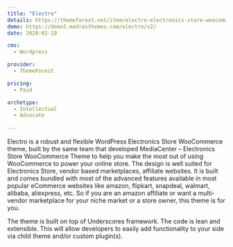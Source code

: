 ```yaml
---
title: "Electro"
details: https://themeforest.net/item/electro-electronics-store-woocommerce-theme/15720624
demo: https://demo3.madrasthemes.com/electro/v2/
date: 2020-02-10

cms: 
  - Wordpress

provider: 
  - ThemeForest

pricing:
  - Paid

archetype:
  - Intellectual
  - Advocate
  
---
```


Electro is a robust and flexible WordPress Electronics Store WooCommerce theme, built by the same team that developed MediaCenter – Electronics Store WooCommerce Theme to help you make the most out of using WooCommerce to power your online store. The design is well suited for Electronics Store, vendor based marketplaces, affiliate websites. It is built and comes bundled with most of the advanced features available in most popular eCommerce websites like amazon, flipkart, snapdeal, walmart, alibaba, aliexpress, etc. So if you are an amazon affiliate or want a multi-vendor marketplace for your niche market or a store owner, this theme is for you.

The theme is built on top of Underscores framework. The code is lean and extensible. This will allow developers to easily add functionality to your side via child theme and/or custom plugin(s).

